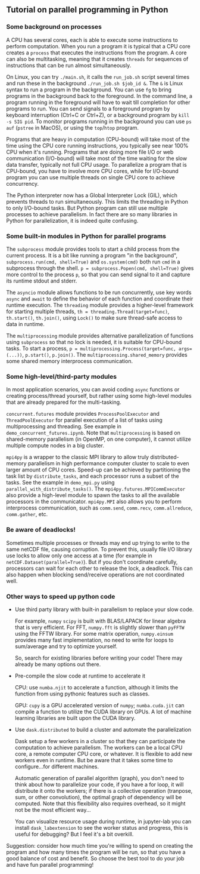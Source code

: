 ## Tutorial on parallel programming in Python

### Some background on processes

A CPU has several cores, each is able to execute some instructions to perform computation. When you run a program it is typical that a CPU core creates a `process` that executes the instructions from the program. A core can also be multitasking, meaning that it creates `threads` for sequences of instructions that can be run almost simultaneously.

On Linux, you can try `./main.sh`, it calls the `run_job.sh` script several times and run these in the background `./run_job.sh $job_id &`. The `&` is Linux syntax to run a program in the background. You can use `fg` to bring programs in the background back to the foreground. In the command line, a program running in the foreground will have to wait till completion for other programs to run. You can send signals to a foreground program by keyboard interruption (Ctrl+C or Ctrl+Z), or a background program by `kill -s SIG pid`. To monitor programs running in the background you can use `ps auf` (`pstree` in MacOS), or using the `top`/`htop` program.

Programs that are heavy in computation (CPU-bound) will take most of the time using the CPU core running instructions, you typically see near 100% CPU when it's running. Programs that are doing more file I/O or web communication (I/O-bound) will take most of the time waiting for the slow data transfer, typically not full CPU usage. To parallelize a program that is CPU-bound, you have to involve more CPU cores, while for I/O-bound program you can use multiple threads on single CPU core to achieve concurrency.

The Python interpreter now has a Global Interpreter Lock (GIL), which prevents threads to run simultaneously. This limits the threading in Python to only I/O-bound tasks. But Python program can still use multiple processes to achieve parallelism. In fact there are so many libraries in Python for parallelization, it is indeed quite confusing.


### Some built-in modules in Python for parallel programs

The `subprocess` module provides tools to start a child process from the current process. It is a bit like running a program "in the background", `subprocess.run(cmd, shell=True)` and `os.system(cmd)` both run `cmd` in a subprocess through the shell. `p = subprocess.Popen(cmd, shell=True)` gives more control to the process `p`, so that you can send signal to it and capture its runtime stdout and stderr.

The `asyncio` module allows functions to be run concurrently, use key words `async` and `await` to define the behavior of each function and coordinate their runtime execution. The `threading` module provides a higher-level framework for starting multiple threads, `th = threading.Thread(target=func)`, `th.start()`, `th.join()`, using `Lock()` to make sure thread-safe access to data in runtime.

The `multiprocessing` module provides alternative parallelization of functions using `subprocess` so that no lock is needed, it is suitable for CPU-bound tasks. To start a process, `p = multiprocessing.Process(target=func, args=(...))`, `p.start()`, `p.join()`. The `multiprocessing.shared_memory` provides some shared memory interprocess communication.


### Some high-level/third-party modules

In most application scenarios, you can avoid coding `async` functions or creating process/thread yourself, but rather using some high-level modules that are already prepared for the multi-tasking.

`concurrent.futures` module provides `ProcessPoolExecutor` and `ThreadPoolExecutor` for parallel execution of a list of tasks using multiprocessing and threading.
See example in `demo_concurrent_futures.ipynb`. Note that `multiprocessing` is based on shared-memory parallelism (in OpenMP, on one computer), it cannot utilize multiple compute nodes in a big cluster.

`mpi4py` is a wrapper to the classic MPI library to allow truly distributed-memory parallelism in high performance computer cluster to scale to even larger amount of CPU cores. Speed-up can be achieved by partitioning the task list by `distribute_tasks`, and each processor runs a subset of the tasks. See the example in `demo_mpi.py` using `parallel_with_distribute_tasks()`.
The `mpi4py.futures.MPICommExecutor` also provide a high-level module to spawn the tasks to all the available processors in the communicator.
`mpi4py.MPI` also allows you to perform interprocess communication, such as `comm.send`, `comm.recv`, `comm.allreduce`, `comm.gather`, etc.


### Be aware of deadlocks!

Sometimes multiple processes or threads may end up trying to write to the same netCDF file, causing corruption. To prevent this, usually file I/O library use locks to allow only one access at a time (for example in `netCDF.Dataset(parallel=True)`). But if you don't coordinate carefully, processors can wait for each other to release the lock, a deadlock. This can also happen when blocking send/receive operations are not coordinated well.


### Other ways to speed up python code

- Use third party library with built-in parallelism to replace your slow code.

    For example, `numpy` `scipy` is built with BLAS/LAPACK for linear algebra that is very efficient. For FFT, `numpy.fft` is slightly slower than `pyFFTW` using the FFTW library. For some matrix operation, `numpy.einsum` provides many fast implementation, no need to write for loops to sum/average and try to optimize yourself.

    So, search for existing libraries before writing your code! There may already be many options out there.

- Pre-compile the slow code at runtime to accelerate it

    CPU: use `numba.njit` to accelerate a function, although it limits the function from using pythonic features such as classes.

    GPU: `cupy` is a GPU accelerated version of `numpy`; `numba.cuda.jit` can compile a function to utilize the CUDA library on GPUs. A lot of machine learning libraries are built upon the CUDA library.

- Use `dask.distributed` to build a cluster and automate the parallelization

    Dask setup a few workers in a cluster so that they can participate the computation to achieve parallelism. The workers can be a local CPU core, a remote computer CPU core, or whatever. It is flexible to add new workers even in runtime. But be aware that it takes some time to configure...for different machines.

    Automatic generation of parallel algorithm (graph), you don't need to think about how to parallelize your code, if you have a for loop, it will distribute it onto the workers; if there is a collective operation (tranpose, sum, or other convolution), the optimal graph of dependency will be computed. Note that this flexibility also requires overhead, so it might not be the most efficient way...

    You can visualize resource usage during runtime, in jupyter-lab you can install `dask_labextension` to see the worker status and progress, this is useful for debugging? But I feel it's a bit overkill.

Suggestion: consider how much time you're willing to spend on creating the program and how many times the program will be run, so that you have a good balance of cost and benefit. So choose the best tool to do your job and have fun parallel programming!
